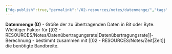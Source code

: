 ```yaml
---
{"dg-publish":true,"permalink":"/02-resources/notes/datenmenge/","tags":["informatik/netzwerk/messung","daten/größe"],"noteIcon":"","updated":"2025-09-10T16:35:13.000+02:00"}
---
```



**Datenmenge (D)** - Größe der zu übertragenden Daten in Bit oder Byte.
Wichtiger Faktor für [[02 - RESOURCES/Notes/Datenübertragungsrate\|Datenübertragungsrate]]-Berechnung - bestimmt zusammen mit [[02 - RESOURCES/Notes/Zeit\|Zeit]] die benötigte Bandbreite.